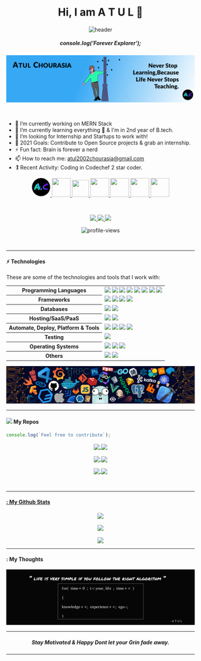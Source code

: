 <p align="center">
  <h1 align="center">Hi, I am A T U L 👋 </h1>
</p>

<p align="center">
<!--   <img align="center" width="5%" src="https://dev-to-uploads.s3.amazonaws.com/i/6mlc1xjw8c5i762zgq0i.gif" alt="header"/> -->
  <img align="center" width="25%" src="assets/exploring.gif" alt="header"/>
  <br>
  <h5 align="center">console.log('Forever Explorer');</h5>
</p>

<p align="center">
  <img src="assets/Group 4.png" alt="Banner"/>
</p>

<br>

- 🔭 I’m currently working on MERN Stack
- 🌱 I’m currently learning everything 🤣 & I'm in 2nd year of B.tech.
- 👯 I’m looking for Internship and Startups to work with!
- 🥅 2021 Goals: Contribute to Open Source projects & grab an internship.
- ⚡ Fun fact: Brain is forever a nerd
- 📫 How to reach me: atul2002chourasia@gmail.com
- 🏌️‍ Recent Activity: Coding in Codechef 2 star coder.

<p align="center">

  <a title="Portfolio" href="https://atulchourasia.github.io/MyPortfolio/">
    <img src="assets/Group 1.png" width="50" height="50" />
  </a>
  
  <a title="DEV.to" href="https://dev.to/atulchourasia">
    <img src="https://cdn3.iconfinder.com/data/icons/logos-and-brands-adobe/512/84_Dev-512.png" width="50" height="50" />
  </a>
  
  <a title="Medium" href="https://medium.com/@atulChourasia">
    <img src="https://cdn1.iconfinder.com/data/icons/social-circle-2-1/72/Medium-512.png" width="45" height="45"  />
  </a>
 
  <a title="LinkedIn" href="https://www.linkedin.com/in/atul-chourasia-13999417a/">
    <img src="https://cdn3.iconfinder.com/data/icons/free-social-icons/67/linkedin_circle_color-512.png" width="50" height="50" />
  </a>
  
  <a title="Email" href="mailto:atul2002chourasia.com">
    <img src="https://cdn4.iconfinder.com/data/icons/social-media-logos-6/512/112-gmail_email_mail-512.png" width="50" height="50" />
  </a>
  
  <a title="Instagram" href="https://stackoverflow.com/users/11899809/shravan-kumar-b">
    <img src="https://cdn3.iconfinder.com/data/icons/2018-social-media-logotypes/1000/2018_social_media_popular_app_logo_instagram-512.png" width="50" height="50" />
  </a>
  
  <a title="Twitter" href="https://twitter.com/imshravankb">
    <img src="https://cdn4.iconfinder.com/data/icons/social-media-icons-the-circle-set/48/twitter_circle-512.png" width="50" height="50" />
  </a>
</p>

<br>

<p align="center">
  <a href="https://github.com/AtulChourasia" target="_blank">
    <img src="https://img.shields.io/github/followers/AtulChourasia?label=Follow%20Me&style=social"/>
  </a>

  <a href="https://twitter.com/AtulChourasia10" target="_blank">
    <img src="https://img.shields.io/twitter/follow/AtulChourasia10?style=social"/>
  </a>

  <a href="https://www.linkedin.com/in/atul-chourasia-13999417a/" target="_blank">
    <img src="https://img.shields.io/badge/-Linkedin-blue?style=flat-square&logo=Linkedin&logoColor=white&link=www.linkedin.com/in/Atul-Chourasia"/>
  </a>
</p>

<p align="center"> <img src="https://gpvc.arturio.dev/AtulChourasia" alt="profile-views"> </p>

<br>

---

#### ⚡ Technologies

These are some of the technologies and tools that I work with:

<table style="width:100%">
 <tr>
    <th>Programming Languages</th>
    <td> 
      <img src="https://img.shields.io/badge/-JavaScript-black?style=flat-square&logo=javascript" />
      <img src="https://img.shields.io/badge/-Nodejs-339933?style=flat-square&logo=Node.js&logoColor=white" />
      <img src="https://img.shields.io/badge/-TypeScript-007ACC?style=flat-square&logo=typescript&logoColor=white" />      
      <img src="https://img.shields.io/badge/-Java-007396?style=flat-square&logo=java" />
      <img src="https://img.shields.io/badge/-HTML5-E34F26?style=flat-square&logo=html5&logoColor=white" />
      <img src="https://img.shields.io/badge/-CSS3-1572B6?style=flat-square&logo=css3" />
      <img src="https://img.shields.io/badge/-C++-787CB5?style=flat-square&logo=c%2B%2B&logoColor=Crayola" />
      <img src="https://img.shields.io/badge/-C-787CB5?style=flat-square&logo=c%2B%2B&logoColor=Crayola" />
   </td>
  </tr>
  <tr>
    <th>Frameworks</th>
    <td>
      <img src="https://img.shields.io/badge/-Express.js-000000?style=flat-square&logo=express&logoColor=white" />
      <img src="https://img.shields.io/badge/-React.js-black?style=flat-square&logo=react&logoColor=Crayola" />
      <img src="https://img.shields.io/badge/-redux-black?style=flat-square&logo=redux&logoColor=violet" />
      <img src="https://img.shields.io/badge/-Springboot-000000?style=flat-square&logo=express&logoColor=white" />
    </td>
  </tr>
  <tr>
    <th>Databases</th>
    <td>
      <img src="https://img.shields.io/badge/-MongoDB-black?style=flat-square&logo=mongodb" />
      <img src="https://img.shields.io/badge/-MySQL-4479A1?style=flat-square&logo=mysql&logoColor=white" />
      </td>
  </tr>
  <tr>
    <th>Hosting/SaaS/PaaS</th>
    <td>
      <img src="https://img.shields.io/badge/Firebase-FFCA28?style=flat-square&logo=firebase&logoColor=white" />
      <img src="https://img.shields.io/badge/heroku%20-%23430098.svg?&style=flat-square&logo=heroku&logoColor=white" />
    </td>
  </tr>
  <tr>
    <th>Automate, Deploy, Platform & Tools</th>
    <td>
      <img src="https://img.shields.io/badge/-Docker-2496ED?style=flat-square&logo=docker&logoColor=white" />
      <img src="https://img.shields.io/badge/-Netlify-DC382D?style=flat-square&logo=jenkins&logoColor=white" />
      <img src="https://img.shields.io/badge/-Git-black?style=flat-square&logo=git" /> 
      <img src="https://img.shields.io/badge/-GitHub-181717?style=flat-square&logo=github" />
    </td>
  </tr>
  <tr>
    <th>Testing</th>
    <td>
      <img src="https://img.shields.io/badge/-Mocha-%238D6748?style=flat-square&logo=mocha&logoColor=white" />
    </td>
  </tr>
  <tr>
    <th>Operating Systems</th>
    <td>
      <img src="https://img.shields.io/badge/Linux-FCC624?style=flat-square&logo=linux&logoColor=black" />
       <img src="https://img.shields.io/badge/Ubuntu-E95420?style=flat-square&logo=ubuntu&logoColor=white" />
     <img src="https://img.shields.io/badge/Windows-0078D6?style=flat-square&logo=windows&logoColor=white" />
    </td>
  </tr>
  <tr>
    <th>Others</th>
    <td>
      <img src="https://img.shields.io/badge/-figma-C51A4A?style=flat-square&logo=raspberry-pi&logoColor=white" />
      <img src="https://img.shields.io/badge/-Arduino-00979D?style=flat-square&logo=Arduino&logoColor=white" />
    </td>
  </tr>
  
</table>

<p align="center">
  <img src="assets/header.png" alt="header"/>
</p>

---

#### <img src="https://media.giphy.com/media/WUlplcMpOCEmTGBtBW/giphy.gif" width="30"> My Repos

```javascript
console.log(`Feel free to contribute`);
```

<span>
<p align="center">
  <a href="https://github.com/AtulChourasia/Elena-Joy-Photography">
    <img align="center" src="https://github-readme-stats.vercel.app/api/pin/?username=AtuLChourasia&repo=
Elena-Joy-Photography&theme=algolia" />
  </a>

 <a href="https://github.com/AtulChourasia/MyPortfolio">
    <img align="center" src="https://github-readme-stats.vercel.app/api/pin/?username=AtuLChourasia&repo=
MyPortfolio &theme=algolia" />
  </a>
</p>
</span>
<span>
<p align="center">
<a href="https://github.com/AtulChourasia/Travelly">
    <img align="center" src="https://github-readme-stats.vercel.app/api/pin/?username=AtuLChourasia&repo=
Travelly&theme=algolia" />
<a href="https://github.com/AtulChourasia/Easy-Banking">
    <img align="center" src="https://github-readme-stats.vercel.app/api/pin/?username=AtuLChourasia&repo=
Easy-Banking&theme=algolia" />

</p>
</span>

<span>
<p align="center">
<a href="https://github.com/AtulChourasia/c_programs">
    <img align="center" src="https://github-readme-stats.vercel.app/api/pin/?username=AtuLChourasia&repo=
c_programs&theme=algolia" />
<a href="https://github.com/AtulChourasia/DadaDarbar_Frontend">
    <img align="center" src="https://github-readme-stats.vercel.app/api/pin/?username=AtuLChourasia&repo=
DadaDarbar_Frontend&theme=algolia" />
  
</p>
</span>

<br>

---

#### : My Github Stats

<p align="center">
  <a href="https://github.com/AtulChourasia">
    <img align="center" src="https://github-readme-stats.vercel.app/api?username=AtulChourasia&show_icons=true&theme=algolia" />
  </a>
</p>
<p align="center">
<a href="https://github.com/AtulChourasia">
  <img align="center" src="https://github-readme-streak-stats.herokuapp.com/?user=AtulChourasia&theme=algolia#version3" />
</a>
</p>
<p align="center">
  <a href="https://sourcekarma.vercel.app/AtulChourasia">
  <img align="center" src="https://sourcekarma-og.vercel.app/api/AtulChourasia/github" />
</a>  
</p>

---

#### : My Thoughts

<p align="center">
  <img src="assets/Group 7.png" alt="my-personal-project"/>
</p>

---

<p align="center">
  <h5 align="center"> Stay Motivated & Happy Dont let your Grin fade away.</h5>
</p>

---
